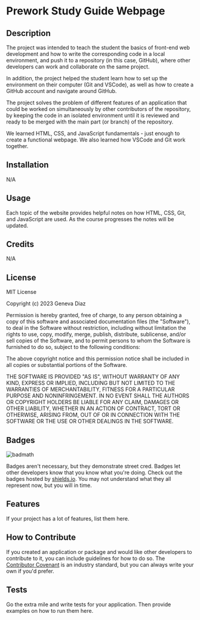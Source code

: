 # Prework Study Guide Webpage

## Description

The project was intended to teach the student the basics of front-end web development and how to write the corresponding code in a local environment, and push it to a repository (in this case, GitHub), where other developers can work and collaborate on the same project.

In addition, the project helped the student learn how to set up the environment on their computer (Git and VSCode), as well as how to create a GitHub account and navigate around GitHub.

The project solves the problem of different features of an application that could be worked on simultaneously by other contributors of the repository, by keeping the code in an isolated environment until it is reviewed and ready to be merged with the main part (or branch) of the repository.

We learned HTML, CSS, and JavaScript fundamentals - just enough to create a functional webpage. We also learned how VSCode and Git work together.

## Installation

N/A

## Usage

Each topic of the website provides helpful notes on how HTML, CSS, Git, and JavaScript are used. As the course progresses the notes will be updated.

## Credits

N/A

## License

MIT License

Copyright (c) 2023 Geneva Diaz

Permission is hereby granted, free of charge, to any person obtaining a copy
of this software and associated documentation files (the "Software"), to deal
in the Software without restriction, including without limitation the rights
to use, copy, modify, merge, publish, distribute, sublicense, and/or sell
copies of the Software, and to permit persons to whom the Software is
furnished to do so, subject to the following conditions:

The above copyright notice and this permission notice shall be included in all
copies or substantial portions of the Software.

THE SOFTWARE IS PROVIDED "AS IS", WITHOUT WARRANTY OF ANY KIND, EXPRESS OR
IMPLIED, INCLUDING BUT NOT LIMITED TO THE WARRANTIES OF MERCHANTABILITY,
FITNESS FOR A PARTICULAR PURPOSE AND NONINFRINGEMENT. IN NO EVENT SHALL THE
AUTHORS OR COPYRIGHT HOLDERS BE LIABLE FOR ANY CLAIM, DAMAGES OR OTHER
LIABILITY, WHETHER IN AN ACTION OF CONTRACT, TORT OR OTHERWISE, ARISING FROM,
OUT OF OR IN CONNECTION WITH THE SOFTWARE OR THE USE OR OTHER DEALINGS IN THE
SOFTWARE.

## Badges

![badmath](https://img.shields.io/github/languages/top/nielsenjared/badmath)

Badges aren't necessary, but they demonstrate street cred. Badges let other developers know that you know what you're doing. Check out the badges hosted by [shields.io](https://shields.io/). You may not understand what they all represent now, but you will in time.

## Features

If your project has a lot of features, list them here.

## How to Contribute

If you created an application or package and would like other developers to contribute to it, you can include guidelines for how to do so. The [Contributor Covenant](https://www.contributor-covenant.org/) is an industry standard, but you can always write your own if you'd prefer.

## Tests

Go the extra mile and write tests for your application. Then provide examples on how to run them here.
